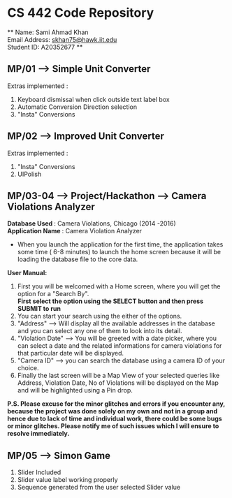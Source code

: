 # CS 442 Code Repository

 ** Name: Sami Ahmad Khan   
Email Address: skhan75@hawk.iit.edu  
Student ID: A20352677    **

## <b> MP/01 --> Simple Unit Converter </b>

Extras implemented :      

1. Keyboard dismissal when click outside text label box   
2. Automatic Conversion Direction selection   
3. "Insta" Conversions

## <b> MP/02 -->  Improved Unit Converter </b>

Extras implemented :

1. "Insta" Conversions
2. UIPolish

## <b> MP/03-04 --> Project/Hackathon --> Camera Violations Analyzer </b>

<b> Database Used </b>: Camera Violations, Chicago (2014 -2016)  
<b> Application Name </b>: Camera Violation Analyzer  

* When you launch the application for the first time, the application takes some time ( 6-8 minutes) to launch the home screen because it will be loading the database file to the core data.   

<b> User Manual: </b>
  
1. First you will be welcomed with a Home screen, where you will get the option for a "Search By".   
<b> First select the option using the SELECT button and then press SUBMIT to run </b>
2. You can start your search using the either of the options.
3. "Address" --> Will display all the available addresses in the database and you can select any one of them to look into its detail.
4. "Violation Date" --> You will be greeted with a date picker, where you can select a date and the related informations for camera violations for that particular date will be displayed.
5. "Camera ID" --> you can search the database using a camera ID of your choice.
6. Finally the last screen will be a Map View of your selected queries like Address, Violation Date, No of Violations will be displayed on the Map and will be highlighted using a Pin drop.

<b> P.S.  Please excuse for the minor glitches and errors if you encounter any, because the project was done solely on my own and not in a group and hence due to lack of time and individual work, there could be some bugs or minor glitches. Please notify me of such issues which I will ensure to resolve immediately.</b>

## <b> MP/05 --> Simon Game </b>

1. Slider Included
2. Slider value label working properly
3. Sequence generated from the user selected Slider value
